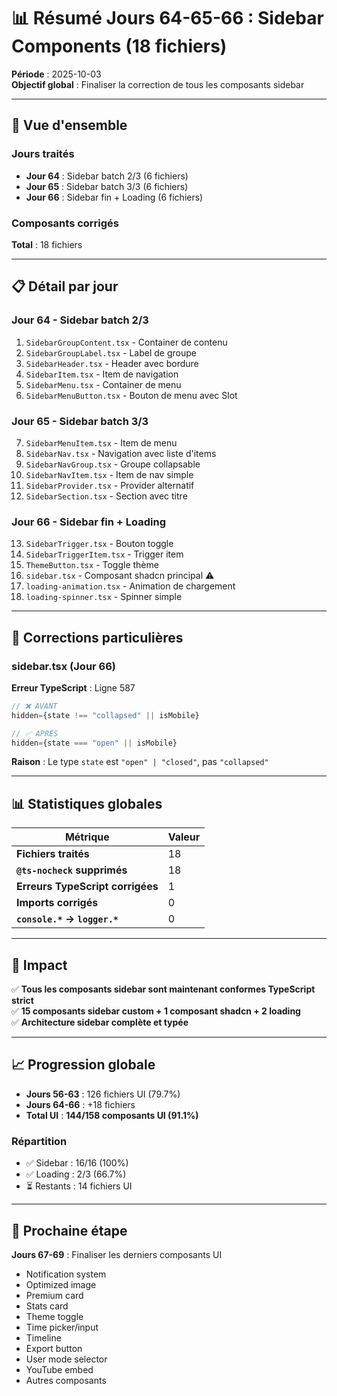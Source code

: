 # 📊 Résumé Jours 64-65-66 : Sidebar Components (18 fichiers)

**Période** : 2025-10-03  
**Objectif global** : Finaliser la correction de tous les composants sidebar

---

## 🎯 Vue d'ensemble

### Jours traités
- **Jour 64** : Sidebar batch 2/3 (6 fichiers)
- **Jour 65** : Sidebar batch 3/3 (6 fichiers)  
- **Jour 66** : Sidebar fin + Loading (6 fichiers)

### Composants corrigés
**Total** : 18 fichiers

---

## 📋 Détail par jour

### Jour 64 - Sidebar batch 2/3
1. `SidebarGroupContent.tsx` - Container de contenu
2. `SidebarGroupLabel.tsx` - Label de groupe
3. `SidebarHeader.tsx` - Header avec bordure
4. `SidebarItem.tsx` - Item de navigation
5. `SidebarMenu.tsx` - Container de menu
6. `SidebarMenuButton.tsx` - Bouton de menu avec Slot

### Jour 65 - Sidebar batch 3/3
7. `SidebarMenuItem.tsx` - Item de menu
8. `SidebarNav.tsx` - Navigation avec liste d'items
9. `SidebarNavGroup.tsx` - Groupe collapsable
10. `SidebarNavItem.tsx` - Item de nav simple
11. `SidebarProvider.tsx` - Provider alternatif
12. `SidebarSection.tsx` - Section avec titre

### Jour 66 - Sidebar fin + Loading
13. `SidebarTrigger.tsx` - Bouton toggle
14. `SidebarTriggerItem.tsx` - Trigger item
15. `ThemeButton.tsx` - Toggle thème
16. `sidebar.tsx` - Composant shadcn principal ⚠️
17. `loading-animation.tsx` - Animation de chargement
18. `loading-spinner.tsx` - Spinner simple

---

## 🔧 Corrections particulières

### sidebar.tsx (Jour 66)
**Erreur TypeScript** : Ligne 587
```typescript
// ❌ AVANT
hidden={state !== "collapsed" || isMobile}

// ✅ APRÈS
hidden={state === "open" || isMobile}
```
**Raison** : Le type `state` est `"open" | "closed"`, pas `"collapsed"`

---

## 📊 Statistiques globales

| Métrique | Valeur |
|----------|--------|
| **Fichiers traités** | 18 |
| **`@ts-nocheck` supprimés** | 18 |
| **Erreurs TypeScript corrigées** | 1 |
| **Imports corrigés** | 0 |
| **`console.*` → `logger.*`** | 0 |

---

## 🎯 Impact

✅ **Tous les composants sidebar sont maintenant conformes TypeScript strict**  
✅ **15 composants sidebar custom + 1 composant shadcn + 2 loading**  
✅ **Architecture sidebar complète et typée**

---

## 📈 Progression globale

- **Jours 56-63** : 126 fichiers UI (79.7%)
- **Jours 64-66** : +18 fichiers
- **Total UI** : **144/158 composants UI (91.1%)**

### Répartition
- ✅ Sidebar : 16/16 (100%)
- ✅ Loading : 2/3 (66.7%)
- ⏳ Restants : 14 fichiers UI

---

## 🎯 Prochaine étape

**Jours 67-69** : Finaliser les derniers composants UI
- Notification system
- Optimized image
- Premium card
- Stats card
- Theme toggle
- Time picker/input
- Timeline
- Export button
- User mode selector
- YouTube embed
- Autres composants
